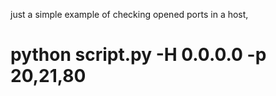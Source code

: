 just a simple example of checking opened ports in a host,

# python script.py -H 0.0.0.0 -p 20,21,80
